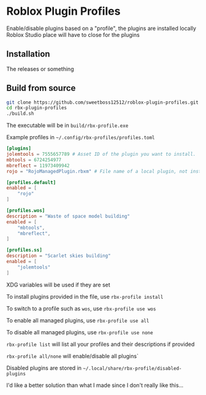 # Roblox Plugin Profiles
Enable/disable plugins based on a "profile", the plugins are installed locally
Roblox Studio place will have to close for the plugins

## Installation
The releases or something

## Build from source
```bash
git clone https://github.com/sweetboss12512/roblox-plugin-profiles.git rbx-plugin-profiles
cd rbx-plugin-profiles
./build.sh
```
The executable will be in `build/rbx-profile.exe`

Example profiles in `~/.config/rbx-profiles/profiles.toml`
```toml
[plugins]
jolemtools = 7555657789 # Asset ID of the plugin you want to install.
mbtools = 6724254977
mbreflect = 11973409942
rojo = "RojoManagedPlugin.rbxm" # File name of a local plugin, not installed by asset ID

[profiles.default]
enabled = [
    "rojo"
]

[profiles.wos]
description = "Waste of space model building"
enabled = [
    "mbtools",
    "mbreflect",
]

[profiles.ss]
description = "Scarlet skies building"
enabled = [
    "jolemtools"
]
```
XDG variables will be used if they are set

To install plugins provided in the file, use `rbx-profile install`

To switch to a profile such as `wos`, use `rbx-profile use wos`

To enable all managed plugins, use `rbx-profile use all`

To disable all managed plugins, use `rbx-profile use none`

`rbx-profile list` will list all your profiles and their descriptions if provided

`rbx-profile all/none` will enable/disable all plugins`

Disabled plugins are stored in `~/.local/share/rbx-profile/disabled-plugins`

I'd like a better solution than what I made since I don't really like this...
